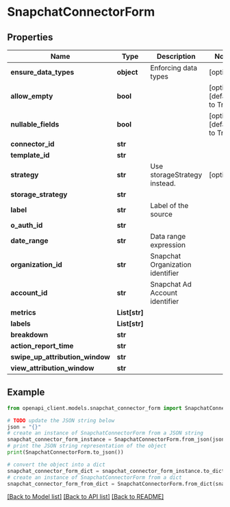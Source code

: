 # SnapchatConnectorForm


## Properties

Name | Type | Description | Notes
------------ | ------------- | ------------- | -------------
**ensure_data_types** | **object** | Enforcing data types | [optional] 
**allow_empty** | **bool** |  | [optional] [default to True]
**nullable_fields** | **bool** |  | [optional] [default to True]
**connector_id** | **str** |  | 
**template_id** | **str** |  | 
**strategy** | **str** | Use storageStrategy instead. | [optional] 
**storage_strategy** | **str** |  | 
**label** | **str** | Label of the source | 
**o_auth_id** | **str** |  | 
**date_range** | **str** | Data range expression | 
**organization_id** | **str** | Snapchat Organization identifier | 
**account_id** | **str** | Snapchat Ad Account identifier | 
**metrics** | **List[str]** |  | 
**labels** | **List[str]** |  | 
**breakdown** | **str** |  | 
**action_report_time** | **str** |  | 
**swipe_up_attribution_window** | **str** |  | 
**view_attribution_window** | **str** |  | 

## Example

```python
from openapi_client.models.snapchat_connector_form import SnapchatConnectorForm

# TODO update the JSON string below
json = "{}"
# create an instance of SnapchatConnectorForm from a JSON string
snapchat_connector_form_instance = SnapchatConnectorForm.from_json(json)
# print the JSON string representation of the object
print(SnapchatConnectorForm.to_json())

# convert the object into a dict
snapchat_connector_form_dict = snapchat_connector_form_instance.to_dict()
# create an instance of SnapchatConnectorForm from a dict
snapchat_connector_form_from_dict = SnapchatConnectorForm.from_dict(snapchat_connector_form_dict)
```
[[Back to Model list]](../README.md#documentation-for-models) [[Back to API list]](../README.md#documentation-for-api-endpoints) [[Back to README]](../README.md)


